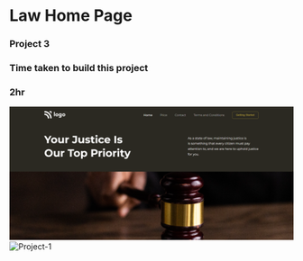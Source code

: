 # Law Home Page

### Project 3

### Time taken to build this project
### 2hr

![Project-1](./Screenshot%202022-07-30%20023537.png)
![Project-1](https://img.shields.io/badge/HTML-CSS-green)
